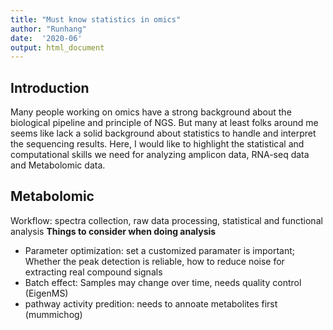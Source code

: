 ```yaml
---
title: "Must know statistics in omics"
author: "Runhang"
date:  '2020-06'
output: html_document
---
```


## Introduction

  Many people working on omics have a strong background about the biological
pipeline and principle of NGS. But many at least folks around me seems like lack a
solid background about statistics to handle and interpret the sequencing results.
Here, I would like to highlight the statistical and computational skills we need
for analyzing amplicon data, RNA-seq data and Metabolomic data.


## Metabolomic

Workflow: spectra collection, raw data processing, statistical and functional analysis
**Things to consider when doing analysis**
- Parameter optimization: set a customized paramater is important;
Whether the peak detection is reliable, how to reduce noise for extracting real
compound signals
- Batch effect: Samples may change over time, needs quality control (EigenMS)
- pathway activity predition: needs to annoate metabolites first (mummichog)
